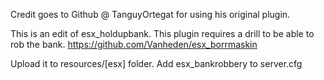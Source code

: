 Credit goes to Github @ TanguyOrtegat for using his original plugin.

This is an edit of esx_holdupbank. This plugin requires a drill to be able to rob the bank. https://github.com/Vanheden/esx_borrmaskin

Upload it to resources/[esx] folder.
Add esx_bankrobbery to server.cfg
